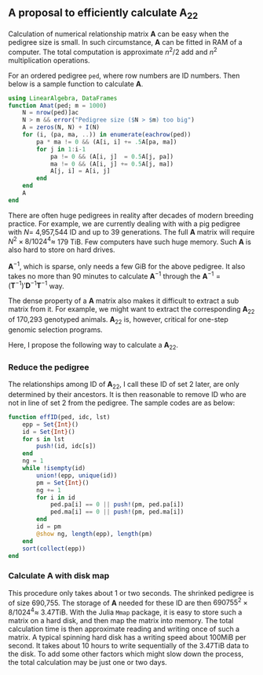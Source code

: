 ## A proposal to efficiently calculate $\mathbf{A}_{22}$

Calculation of numerical relationship matrix $\mathbf{A}$ can be easy when the pedigree size is small. In such circumstance,  $\mathbf{A}$ can be fitted in RAM of a computer.  The total computation is approximate $n^2/2$ add and $n^2$ multiplication operations. 

For an ordered pedigree `ped`, where row numbers are ID numbers. Then below is a sample function to calculate $\mathbf{A}$.

```julia
using LinearAlgebra, DataFrames
function Amat(ped; m = 1000)
    N = nrow(ped)]ac	
    N > m && error("Pedigree size ($N > $m) too big")
    A = zeros(N, N) + I(N)
    for (i, (pa, ma, ..)) in enumerate(eachrow(ped))
        pa * ma != 0 && (A[i, i] += .5A[pa, ma])
        for j in 1:i-1
            pa != 0 && (A[i, j]  = 0.5A[j, pa])
            ma != 0 && (A[i, j] += 0.5A[j, ma])
            A[j, i] = A[i, j]
        end
    end
    A
end
```

There are often huge pedigrees in reality after decades of modern breeding practice. For example, we are currently dealing with with a pig pedigree with $N=$ 4,957,544 ID and up to 39 generations. The full $\mathbf{A}$ matrix will require $N^2\times8/1024^4 \approx$ 179 TiB. Few computers have such huge memory. Such $\mathbf{A}$ is also hard to store on hard drives.

$\mathbf{A}^{-1}$, which is sparse, only needs a few GiB for the above pedigree. It also takes no more than 90 minutes to calculate $\mathbf{A}^{-1}$ through the $\mathbf{A}^{-1} = (\mathbf{T}^{-1})'\mathbf{D}^{-1}\mathbf{T}^{-1}$ way.

The dense property of a $\mathbf{A}$ matrix also makes it difficult to extract a sub matrix from it. For example, we might want to extract the corresponding $\mathbf{A}_{22}$ of 170,293 genotyped animals. $\mathbf{A}_{22}$ is, however, critical for one-step genomic selection programs.

Here, I propose the following way to calculate a $\mathbf{A}_{22}$.

### Reduce the pedigree
The relationships among ID of $\mathbf{A}_{22}$, I call these ID of set 2 later, are only determined by their ancestors. It is then reasonable to remove ID who are not in line of set 2 from the pedigree. The sample codes are as below:

```julia
function effID(ped, idc, lst)
    epp = Set{Int}()
    id = Set{Int}()
    for s in lst
        push!(id, idc[s])
    end
    ng = 1
    while !isempty(id)
        union!(epp, unique(id))
        pm = Set{Int}()
        ng += 1
        for i in id
            ped.pa[i] == 0 || push!(pm, ped.pa[i])
            ped.ma[i] == 0 || push!(pm, ped.ma[i])
        end
        id = pm
        @show ng, length(epp), length(pm)
    end
    sort(collect(epp))
end
```

### Calculate $\mathbf{A}$ with disk map
This procedure only takes about 1 or two seconds. The shrinked pedigree is of size 690,755. The storage of $\mathbf{A}$ needed for these ID are then $690755^2\times8/1024^4 \approx$ 3.47TiB.  With the Julia `Mmap` package, it is easy to store such a matrix on a hard disk, and then map the matrix into memory. The total calculation time is then approximate reading and writing once of such a matrix. A typical spinning hard disk has a writing speed about 100MiB per second. It takes about 10 hours to write sequentially of the 3.47TiB data to the disk. To add some other factors which might slow down the process, the total calculation may be just one or two days.
